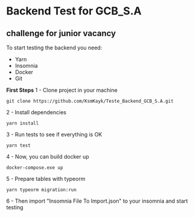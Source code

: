 # Backend Test for GCB_S.A

## challenge for junior vacancy

To start testing the backend you need:

- Yarn
- Insomnia
- Docker
- Git

**First Steps**
1 - Clone project in your machine

    git clone https://github.com/KsmKayk/Teste_Backend_GCB_S.A.git

2 - Install dependencies

    yarn install

3 - Run tests to see if everything is OK

    yarn test

4 - Now, you can build docker up

    docker-compose.exe up

5 - Prepare tables with typeorm

    yarn typeorm migration:run

6 - Then import "Insomnia File To Import.json" to your insomnia and start testing
